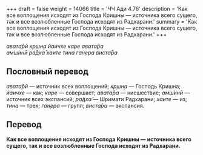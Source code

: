 +++
draft = false
weight = 14066
title = 'ЧЧ Ади 4.76'
description = 'Как все воплощения исходят из Господа Кришны — источника всего сущего, так и все возлюбленные Господа исходят из Радхарани.'
summary = 'Как все воплощения исходят из Господа Кришны — источника всего сущего, так и все возлюбленные Господа исходят из Радхарани.'
+++

_авата̄рӣ кр̣шн̣а йаичхе каре авата̄ра  
ам̇ш́инӣ ра̄дха̄ хаите тина ган̣ера виста̄ра_

## Пословный перевод

_авата̄рӣ_ — источник всех воплощений; _кр̣шн̣а_ — Господь Кришна; _йаичхе_ — как; _каре_ — совершает; _авата̄ра_ — нисшествие; _ам̇ш́инӣ_ — источник всех экспансий; _ра̄дха̄_ — Шримати Радхарани; _хаите_ — из; _тина_ — трех; _ган̣ера_ — групп; _виста̄ра_ — экспансия.

## Перевод

**Как все воплощения исходят из Господа Кришны — источника всего сущего, так и все возлюбленные Господа исходят из Радхарани.**

